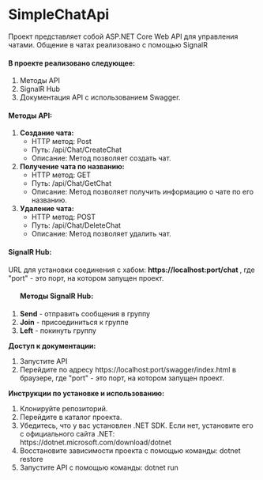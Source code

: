 # SimpleChatApi

Проект представляет собой ASP.NET Core Web API для управления чатами. Общение в чатах реализовано с помощью SignalR
<h4>В проекте реализовано следующее:</h4> 
<ol>
  <li>Методы API</li>
  <li>SignalR Hub</li>
  <li>Документация API с использованием Swagger.</li>
  
</ol>
<summary><h4>Методы API:</h4></summary>
<ol>
  <li><b>Создание чата:</b>
      <ul>
        <li>HTTP метод: Post</li>
        <li>Путь: /api/Chat/CreateChat</li>
        <li>Описание: Метод позволяет создать чат.</li>
      </ul>
  </li>
  <li><b>Получение чата по названию:</b>
      <ul>
        <li>HTTP метод: GET</li>
        <li>Путь: /api/Chat/GetChat</li>
        <li>Описание: Метод позволяет получить информацию о чате по его названию.</li>
      </ul>
  </li>
  <li><b>Удаление чата:</b>
      <ul>
        <li>HTTP метод:  POST</li>
        <li>Путь: /api/Chat/DeleteChat</li>
        <li>Описание: Метод позволяет удалить чат.</li>
      </ul>
  </li>
</ol>

<summary><h4>SignalR Hub:</h4></summary>
  URL для установки соединения с хабом: <b>https://localhost:port/chat </b>, где "port" - это порт, на котором запущен проект.
<ol>
  <h4>Методы SignalR Hub:</h4>
  <li><b>Send</b> - отправить сообщения в группу</li>
  <li><b>Join</b> - присоединиться к группе</li>
  <li><b>Left</b> - покинуть группу</li>
</ol>

**Доступ к документации:**
<ol>
  <li>Запустите API</li>
  <li>Перейдите по адресу https://localhost:port/swagger/index.html в браузере, где "port" - это порт, на котором запущен проект.</li>
</ol>

<b>Инструкции по установке и использованию:</b>
<ol>
  <li>Клонируйте репозиторий.</li>
  <li>Перейдите в каталог проекта.</li>
  <li>Убедитесь, что у вас установлен .NET SDK. Если нет, установите его с официального сайта .NET: https://dotnet.microsoft.com/download/dotnet</li>
  <li>Восстановите зависимости проекта с помощью команды: dotnet restore</li>
  <li>Запустите API с помощью команды:  dotnet run</li>  
</ol>
